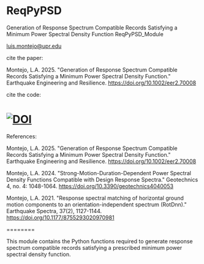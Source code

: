 # ReqPyPSD
Generation of Response Spectrum Compatible Records Satisfying  a Minimum Power Spectral Density Function
ReqPyPSD_Module

luis.montejo@upr.edu

cite the paper:

Montejo, L.A. 2025. "Generation of Response Spectrum Compatible Records Satisfying 
a Minimum Power Spectral Density Function." Earthquake Engineering and Resilience. 
https://doi.org/10.1002/eer2.70008

cite the code:

[![DOI](https://zenodo.org/badge/1004385158.svg)](https://doi.org/10.5281/zenodo.15691490)
========

References:
    
Montejo, L.A. 2025. "Generation of Response Spectrum Compatible Records Satisfying 
a Minimum Power Spectral Density Function." Earthquake Engineering and Resilience. 
https://doi.org/10.1002/eer2.70008
    
Montejo, L.A. 2024. "Strong-Motion-Duration-Dependent Power Spectral Density 
Functions Compatible with Design Response Spectra." Geotechnics 4, no. 4: 1048-1064. 
https://doi.org/10.3390/geotechnics4040053

Montejo, L.A. 2021. "Response spectral matching of horizontal ground motion 
components to an orientation-independent spectrum (RotDnn)."
Earthquake Spectra, 37(2), 1127-1144. https://doi.org/10.1177/8755293020970981

========

This module contains the Python functions required to generate response spectrum 
compatible records satisfying a prescribed minimum power spectral density function.

